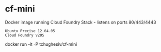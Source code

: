# cf-mini
Docker image running Cloud Foundry Stack - listens on ports 80/443/4443

    Ubuntu Precise 12.04.05
    Cloud Foundry v205

docker run -it -P tchughesiv/cf-mini